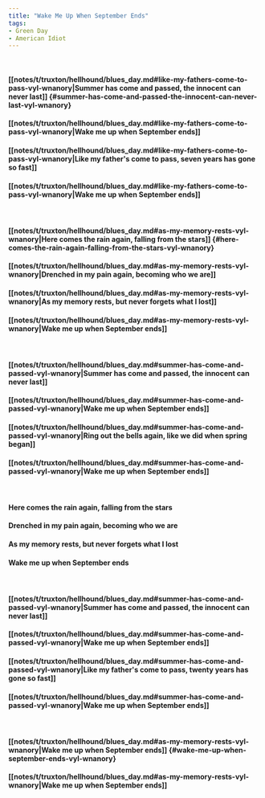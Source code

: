 ```yaml
---
title: "Wake Me Up When September Ends"
tags:
- Green Day
- American Idiot
---
```

&nbsp;
#### [[notes/t/truxton/hellhound/blues_day.md#like-my-fathers-come-to-pass-vyl-wnanory|Summer has come and passed, the innocent can never last]] {#summer-has-come-and-passed-the-innocent-can-never-last-vyl-wnanory}
#### [[notes/t/truxton/hellhound/blues_day.md#like-my-fathers-come-to-pass-vyl-wnanory|Wake me up when September ends]]
#### [[notes/t/truxton/hellhound/blues_day.md#like-my-fathers-come-to-pass-vyl-wnanory|Like my father's come to pass, seven years has gone so fast]]
#### [[notes/t/truxton/hellhound/blues_day.md#like-my-fathers-come-to-pass-vyl-wnanory|Wake me up when September ends]]
&nbsp;
#### [[notes/t/truxton/hellhound/blues_day.md#as-my-memory-rests-vyl-wnanory|Here comes the rain again, falling from the stars]] {#here-comes-the-rain-again-falling-from-the-stars-vyl-wnanory}
#### [[notes/t/truxton/hellhound/blues_day.md#as-my-memory-rests-vyl-wnanory|Drenched in my pain again, becoming who we are]]
#### [[notes/t/truxton/hellhound/blues_day.md#as-my-memory-rests-vyl-wnanory|As my memory rests, but never forgets what I lost]]
#### [[notes/t/truxton/hellhound/blues_day.md#as-my-memory-rests-vyl-wnanory|Wake me up when September ends]]
&nbsp;
#### [[notes/t/truxton/hellhound/blues_day.md#summer-has-come-and-passed-vyl-wnanory|Summer has come and passed, the innocent can never last]]
#### [[notes/t/truxton/hellhound/blues_day.md#summer-has-come-and-passed-vyl-wnanory|Wake me up when September ends]]
#### [[notes/t/truxton/hellhound/blues_day.md#summer-has-come-and-passed-vyl-wnanory|Ring out the bells again, like we did when spring began]]
#### [[notes/t/truxton/hellhound/blues_day.md#summer-has-come-and-passed-vyl-wnanory|Wake me up when September ends]]
&nbsp;
#### Here comes the rain again, falling from the stars
#### Drenched in my pain again, becoming who we are
#### As my memory rests, but never forgets what I lost
#### Wake me up when September ends
&nbsp;
#### [[notes/t/truxton/hellhound/blues_day.md#summer-has-come-and-passed-vyl-wnanory|Summer has come and passed, the innocent can never last]]
#### [[notes/t/truxton/hellhound/blues_day.md#summer-has-come-and-passed-vyl-wnanory|Wake me up when September ends]]
#### [[notes/t/truxton/hellhound/blues_day.md#summer-has-come-and-passed-vyl-wnanory|Like my father's come to pass, twenty years has gone so fast]]
#### [[notes/t/truxton/hellhound/blues_day.md#summer-has-come-and-passed-vyl-wnanory|Wake me up when September ends]]
&nbsp;
#### [[notes/t/truxton/hellhound/blues_day.md#as-my-memory-rests-vyl-wnanory|Wake me up when September ends]] {#wake-me-up-when-september-ends-vyl-wnanory}
#### [[notes/t/truxton/hellhound/blues_day.md#as-my-memory-rests-vyl-wnanory|Wake me up when September ends]]

